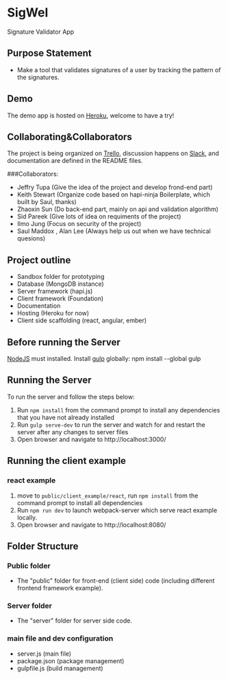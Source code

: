 # SigWel

Signature Validator App

## Purpose Statement
 - Make a tool that validates signatures of a user by tracking the pattern of the signatures.

## Demo
The demo app is hosted on [Heroku](https://sigwel.herokuapp.com), welcome to have a try!

## Collaborating&Collaborators
The project is being organized on [Trello](https://trello.com/b/jikk5lqR/sigwel), discussion happens on [Slack](https://nodejshouston.slack.com/messages/code-sigwel/), and documentation are defined in the README files.

###Collaborators:
- Jeffry Tupa  (Give the idea of the project and develop frond-end part)
- Keith Stewart  (Organize code based on hapi-ninja Boilerplate, which built by Saul, thanks)
- Zhaoxin Sun  (Do back-end part, mainly on api and validation algorithm)
- Sid Pareek  (Give lots of idea on requiments of the project)
- Ilmo Jung  (Focus on security of the project)
- Saul Maddox , Alan Lee  (Always help us out when we have technical quesions)


## Project outline
- Sandbox folder for prototyping
- Database (MongoDB instance)
- Server framework (hapi.js)
- Client framework (Foundation)
- Documentation
- Hosting (Heroku for now)
- Client side scaffolding (react, angular, ember)

## Before running the Server
[NodeJS](https://nodejs.org/) must installed.
Install [gulp](https://github.com/gulpjs/gulp/blob/master/docs/getting-started.md) globally: npm install --global gulp

## Running the Server
To run the server and follow the steps below:

1. Run `npm install` from the command prompt to install any dependencies that you have not already installed
2. Run `gulp serve-dev` to run the server and watch for and restart the server after any changes to server files
3. Open browser and navigate to http://localhost:3000/

## Running the client example
### react example
1. move to `public/client_example/react`, run `npm install` from the command prompt to install all dependencies
2. Run `npm run dev` to launch webpack-server which serve react example locally.
3. Open browser and navigate to http://localhost:8080/


## Folder Structure
### Public folder
 - The "public" folder for front-end (client side) code (including different frontend framework example).

### Server folder
- The "server" folder for server side code.

### main file and dev configuration
- server.js (main file)
- package.json (package management)
- gulpfile.js (build management)

